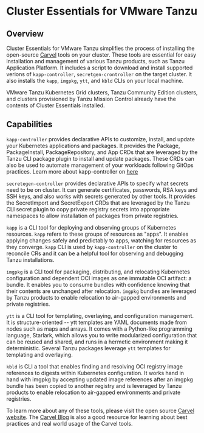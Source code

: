 # Cluster Essentials for VMware Tanzu

## <a id='overview'></a> Overview

Cluster Essentials for VMware Tanzu simplifies the process of installing the open-source [Carvel](https://carvel.dev) tools on your cluster. These tools are essential for easy installation and management of various Tanzu products, such as Tanzu Application Platform. It includes a script to download and install supported verions of `kapp-controller`, `secretgen-crontroller` on the target cluster. It also installs the `kapp`, `imgpkg`, `ytt`, and `kbld` CLIs on your local machine.

VMware Tanzu Kubernetes Grid clusters, Tanzu Community Edition clusters, and clusters provisioned by Tanzu Mission Control already have the contents of Cluster Essentials installed.

## <a id='overview'></a> Capabilities
`kapp-controller` provides declarative APIs to customize, install, and update your Kubernetes applications and packages. It provides the Package, PackageInstall, PackageRepository, and App CRDs that are leveraged by the Tanzu CLI package plugin to install and update packages. These CRDs can also be used to automate management of your workloads following GitOps practices. Learn more about kapp-controller on [here](https://carvel.dev/kapp-controller/)

`secretegen-controller` provides declarative APIs to specify what secrets need to be on cluster. It can generate certificates, passwords, RSA keys and SSH keys, and also works with secrets generated by other tools. It provides the SecretImport and SecretExport CRDs that are leveraged by the Tanzu CLI secret plugin to copy private registry secrets into appropriate namespaces to allow installation of packages from private registries.

`kapp` is a CLI tool for deploying and observing groups of Kubernetes resources. `kapp` refers to these groups of resources as "apps". It enables applying changes safely and predictably to apps, watching for resources as they converge. `kapp` CLI is used by `kapp-controller` on the cluster to reconcile CRs and it can be a helpful tool for observing and debugging Tanzu installations.

`imgpkg` is a CLI tool for packaging, distributing, and relocating Kubernetes configuration and dependent OCI images as one immutable OCI artifact: a bundle. It enables you to consume bundles with confidence knowing that their contents are unchanged after relocation. `imgpkg` bundles are leveraged by Tanzu products to enable relocation to air-gapped environments and private registries. 

`ytt` is a CLI tool for templating, overlaying, and configuration management. It is structure-oriented -- ytt templates are YAML documents made from nodes such as maps and arrays. It comes with a Python-like programming language, Starlark, which allows you to write modularized configuration that can be reused and shared, and runs in a hermetic environment making it deterministic. Several Tanzu packages leverage `ytt` templates for templating and overlaying.

`kbld` is CLI a tool that enables finding and resolving OCI registry image references to digests within Kubernetes configuration. It works hand in hand with imgpkg by accepting updated image references after an imgpkg bundle has been copied to another registry and is leveraged by Tanzu products to enable relocation to air-gapped environments and private registries.

To learn more about any of these tools, please visit the open source [Carvel website](https://carvel.dev/). The [Carvel Blog](https://carvel.dev/blog/) is also a good resource for learning about best practices and real world usage of the Carvel tools. 



